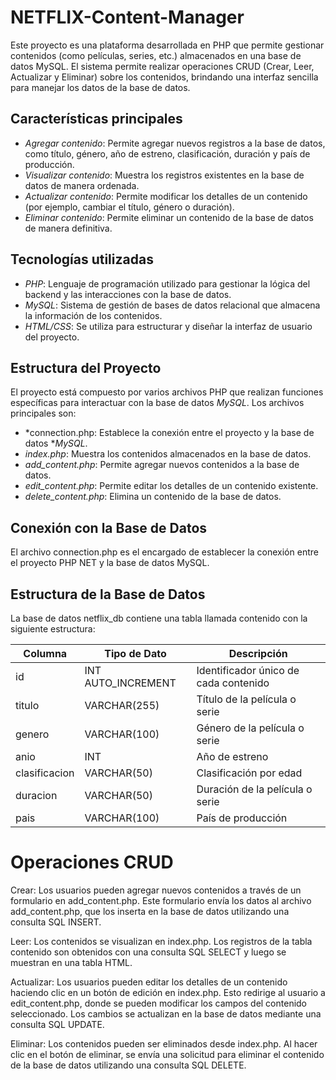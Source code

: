 # NETFLIX-Content-Manager
Este proyecto es una plataforma desarrollada en PHP que permite gestionar contenidos (como películas, series, etc.) almacenados en una base de datos MySQL. El sistema permite realizar operaciones CRUD (Crear, Leer, Actualizar y Eliminar) sobre los contenidos, brindando una interfaz sencilla para manejar los datos de la base de datos.

## Características principales

- *Agregar contenido*: Permite agregar nuevos registros a la base de datos, como título, género, año de estreno, clasificación, duración y país de producción.
- *Visualizar contenido*: Muestra los registros existentes en la base de datos de manera ordenada.
- *Actualizar contenido*: Permite modificar los detalles de un contenido (por ejemplo, cambiar el título, género o duración).
- *Eliminar contenido*: Permite eliminar un contenido de la base de datos de manera definitiva.

## Tecnologías utilizadas

- *PHP*: Lenguaje de programación utilizado para gestionar la lógica del backend y las interacciones con la base de datos.
- *MySQL*: Sistema de gestión de bases de datos relacional que almacena la información de los contenidos.
- *HTML/CSS*: Se utiliza para estructurar y diseñar la interfaz de usuario del proyecto.

## Estructura del Proyecto

El proyecto está compuesto por varios archivos PHP que realizan funciones específicas para interactuar con la base de datos *MySQL*. Los archivos principales son:

- *connection.php: Establece la conexión entre el proyecto y la base de datos **MySQL*.
- *index.php*: Muestra los contenidos almacenados en la base de datos.
- *add_content.php*: Permite agregar nuevos contenidos a la base de datos.
- *edit_content.php*: Permite editar los detalles de un contenido existente.
- *delete_content.php*: Elimina un contenido de la base de datos.

## Conexión con la Base de Datos
El archivo connection.php es el encargado de establecer la conexión entre el proyecto PHP NET y la base de datos MySQL.

## Estructura de la Base de Datos
La base de datos netflix_db contiene una tabla llamada contenido con la siguiente estructura:

| Columna          | Tipo de Dato      | Descripción                             |
|------------------|-------------------|-----------------------------------------|
| id             | INT AUTO_INCREMENT| Identificador único de cada contenido   |
| titulo         | VARCHAR(255)       | Título de la película o serie           |
| genero         | VARCHAR(100)       | Género de la película o serie           |
| anio           | INT               | Año de estreno                          |
| clasificacion  | VARCHAR(50)        | Clasificación por edad                  |
| duracion       | VARCHAR(50)        | Duración de la película o serie         |
| pais           | VARCHAR(100)       | País de producción                      |


# Operaciones CRUD
Crear: Los usuarios pueden agregar nuevos contenidos a través de un formulario en add_content.php. Este formulario envía los datos al archivo add_content.php, que los inserta en la base de datos utilizando una consulta SQL INSERT.

Leer: Los contenidos se visualizan en index.php. Los registros de la tabla contenido son obtenidos con una consulta SQL SELECT y luego se muestran en una tabla HTML.

Actualizar: Los usuarios pueden editar los detalles de un contenido haciendo clic en un botón de edición en index.php. Esto redirige al usuario a edit_content.php, donde se pueden modificar los campos del contenido seleccionado. Los cambios se actualizan en la base de datos mediante una consulta SQL UPDATE.

Eliminar: Los contenidos pueden ser eliminados desde index.php. Al hacer clic en el botón de eliminar, se envía una solicitud para eliminar el contenido de la base de datos utilizando una consulta SQL DELETE.
